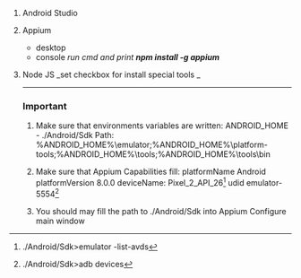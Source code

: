 1. Android Studio
1. Appium
	* desktop
	* console
	_run cmd and print **npm install -g appium**_
2. Node JS
	_set checkbox for install special tools _
	
	***
	### Important
	1. Make sure that environments variables are written:
		ANDROID_HOME - ./Android/Sdk
		Path: %ANDROID_HOME%\emulator;%ANDROID_HOME%\platform-tools;%ANDROID_HOME%\tools;%ANDROID_HOME%\tools\bin
	2. Make sure that Appium Capabilities fill:
		platformName Android
		platformVersion 8.0.0
		deviceName: Pixel_2_API_26[^1]
		udid emulator-5554[^2]
	3. You should may fill the path to ./Android/Sdk into Appium Configure main window 
		
		[^1]: ./Android/Sdk>emulator -list-avds
		[^2]: ./Android/Sdk>adb devices